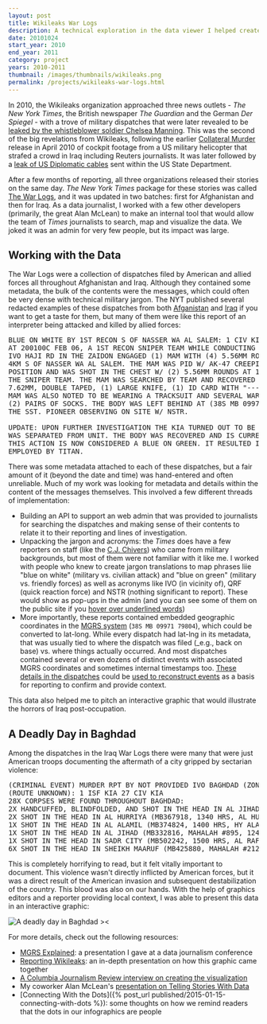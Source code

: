 ```yaml
---
layout: post
title: Wikileaks War Logs
description: A technical exploration in the data viewer I helped create for New York Times reporters to work on the Wikileaks War Logs.
date: 20101024
start_year: 2010
end_year: 2011
category: project
years: 2010-2011
thumbnail: /images/thumbnails/wikileaks.png
permalink: /projects/wikileaks-war-logs.html
---
```

In 2010, the Wikileaks organization approached three news outlets - _The New York Times_, the British newspaper _The Guardian_ and the German _Der Spiegel_ - with a trove of military dispatches that were later revealed to be [leaked by the whistleblower soldier Chelsea Manning](https://en.wikipedia.org/wiki/Chelsea_Manning). This was the second of the big revelations from Wikileaks, following the earlier [Collateral Murder](https://collateralmurder.wikileaks.org/) release in April 2010 of cockpit footage from a US military helicopter that strafed a crowd in Iraq including Reuters journalists. It was later followed by a [leak of US Diplomatic cables](https://en.wikipedia.org/wiki/United_States_diplomatic_cables_leak) sent within the US State Department.

After a few months of reporting, all three organizations released their stories on the same day. _The New York Times_ package for these stories was called [The War Logs](https://archive.nytimes.com/www.nytimes.com/interactive/world/war-logs.html#the-afghanistan-documents), and it was updated in two batches: first for Afghanistan and then for Iraq. As a data journalist, I worked with a few other developers (primarily, the great Alan McLean) to make an internal tool that would allow the team of _Times_ journalists to search, map and visualize the data. We joked it was an admin for very few people, but its impact was large.

## Working with the Data
The War Logs were a collection of dispatches filed by American and allied forces all throughout Afghanistan and Iraq. Although they contained some metadata, the bulk of the contents were the messages, which could often be very dense with technical military jargon. The NYT published several redacted examples of these dispatches from both [Afganistan](https://archive.nytimes.com/www.nytimes.com/interactive/world/26warlogs.html) and [Iraq](https://archive.nytimes.com/www.nytimes.com/interactive/world/iraq-war-logs.html) if you want to get a taste for them, but many of them were like this report of an interpreter being attacked and killed by allied forces:

<pre class="not-prose font-mono text-xs overflow-auto">
BLUE ON WHITE BY 1ST RECON S OF NASSER WA AL SALEM: 1 CIV KILLED, 0 CF INJ/DAMA
AT 200100C FEB 06, A 1ST RECON SNIPER TEAM WHILE CONDUCTING CLANDESTINE SNIPER OPERATIONS
IVO HAJI RD IN THE ZAIDON ENGAGED (1) MAM WITH (4) 5.56MM ROUNDS IVO (38S MB 09971 79804)
4KM S OF NASSER WA AL SALEM. THE MAM WAS PID W/ AK-47 CREEPING UP BEHIND THEIR SNIPER
POSITION AND WAS SHOT IN THE CHEST W/ (2) 5.56MM ROUNDS AT 15M. QRF WAS LAUNCHED TO EXTRACT
THE SNIPER TEAM. THE MAM WAS SEARCHED BY TEAM AND RECOVERED (1) AK-47, (2) MAGAZINES OF
7.62MM, DOUBLE TAPED, (1) LARGE KNIFE, (1) ID CARD WITH "----- -----" WRITTEN ON CARD.
MAM WAS ALSO NOTED TO BE WEARING A TRACKSUIT AND SEVERAL WARMING LAYERS TO INCLUDE
(2) PAIRS OF SOCKS. THE BODY WAS LEFT BEHIND AT (38S MB 09971 79804) UPON EXTRACT OF
THE SST. PIONEER OBSERVING ON SITE W/ NSTR.

UPDATE: UPON FURTHER INVESTIGATION THE KIA TURNED OUT TO BE THE PLATOON'S INTERPRETER THAT
WAS SEPARATED FROM UNIT. THE BODY WAS RECOVERED AND IS CURRENTLY LOCATED AT FALLUJAH SURGICAL.
THIS ACTION IS NOW CONSIDERED A BLUE ON GREEN. IT RESULTED IN (1) IZ KIA (IRAQI INTERPRETER
EMPLOYED BY TITAN.
</pre>

There was some metadata attached to each of these dispatches, but a fair amount of it (beyond the date and time) was hand-entered and often unreliable. Much of my work was looking for metadata and details within the content of the messages themselves. This involved a few different threads of implementation:
- Building an API to support an web admin that was provided to journalists for searching the dispatches and making sense of their contents to relate it to their reporting and lines of investigation.
- Unpacking the jargon and acronyms: the _Times_ does have a few reporters on staff (like the [C.J. Chivers](https://www.nytimes.com/by/c-j-chivers)) who came from military backgrounds, but most of them were not familiar with it like me. I worked with people who knew to create jargon translations to map phrases liie "blue on white" (military vs. civilian attack) and "blue on green" (military vs. friendly forces) as well as acronyms like IVO (in vicinity of), QRF (quick reaction force) and NSTR (nothing significant to report). These would show as pop-ups in the admin (and you can see some of them on the public site if you [hover over underlined words](https://archive.nytimes.com/www.nytimes.com/interactive/world/iraq-war-logs.html#report/C8BAD3DC-EFC0-46D0-A5B9-5997CF9EFC1E))
- More importantly, these reports contained embedded geographic coordinates in the [MGRS system](https://en.wikipedia.org/wiki/Military_Grid_Reference_System) (`38S MB 09971 79804`), which could be converted to lat-long. While every dispatch had lat-lng in its metadata, that was usually tied to where the dispatch was filed (_e.g., back on base) vs. where things actually occurred. And most dispatches contained several or even dozens of distinct events with associated MGRS coordinates and sometimes internal timestamps too. [These details in the dispatches](https://archive.nytimes.com/www.nytimes.com/interactive/world/26warlogs.html#report/1892FD4E-1517-911C-C5601B60F44B345B) could be [used to reconstruct events](https://archive.nytimes.com/www.nytimes.com/2010/07/26/world/asia/26keating.html) as a basis for reporting to confirm and provide context.

This data also helped me to pitch an interactive graphic that would illustrate the horrors of Iraq post-occupation.

## A Deadly Day in Baghdad
Among the dispatches in the Iraq War Logs there were many that were just American troops documenting the aftermath of a city gripped by sectarian violence:

<pre class="not-prose font-mono text-xs overflow-auto">
(CRIMINAL EVENT) MURDER RPT BY NOT PROVIDED IVO BAGHDAD (ZONE 1)
(ROUTE UNKNOWN): 1 ISF KIA 27 CIV KIA
28X CORPSES WERE FOUND THROUGHOUT BAGHDAD:
2X HANDCUFFED, BLINDFOLDED, AND SHOT IN THE HEAD IN AL JIHAD (MB393859, MAHALAH #887, 1136 HRS, HY ALAMIL PS)
2X SHOT IN THE HEAD IN AL HURRIYA (MB367918, 1340 HRS, AL HURIYA PS)
1X SHOT IN THE HEAD IN AL ALAMIL (MB374824, 1400 HRS, HY ALAMIL PS)
1X SHOT IN THE HEAD IN AL JIHAD (MB332816, MAHALAH #895, 1245 HRS, HY ALAMIL PS)
1X SHOT IN THE HEAD IN SADR CITY (MB502242, 1500 HRS, AL RAFIDIAN PS)
6X SHOT IN THE HEAD IN SHEIKH MAARUF (MB425880, MAHALAH #212, 1620 HRS, AL JAAIFER PS)
</pre>

This is completely horrifying to read, but it felt vitally important to document. This violence wasn't directly inflicted by American forces, but it was a direct result of the American invasion and subsequent destabilization of the country. This blood was also on our hands. With the help of graphics editors and a reporter providing local context, I was able to present this data in an interactive graphic:

![A deadly day in Baghdad ><](/images/projects/wikileaks/1024-surge-graphic.jpg)

For more details, check out the following resources:
- [MGRS Explained](/images/projects/wikileaks/nicar_mgrs.pdf): a presentation I gave at a data journalism conference
- [Reporting Wikileaks](/images/projects/wikileaks/hh_wikileaks.pdf): an in-depth presentation on how this graphic came together
- [A Columbia Journalism Review interview on creating the visualization](https://www.cjr.org/the_news_frontier/visualizing_the_iraq_war_logs.php)
- My coworker Alan McLean's [presentation on Telling Stories With Data](https://www.slideshare.net/slideshow/data-driven-journalism-telling-stories-online/5057385)
- [Connecting With the Dots]({% post_url published/2015-01-15-connecting-with-dots %}): some thoughts on how we remind readers that the dots in our infographics are people
